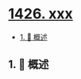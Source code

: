 # [1426. xxx](https://github.com/Tdahuyou/TNotes.leetcode/tree/main/notes/1426.%20xxx)

<!-- region:toc -->

- [1. 📝 概述](#1--概述)

<!-- endregion:toc -->

## 1. 📝 概述
